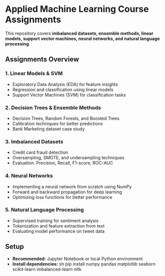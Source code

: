 # Applied Machine Learning Course Assignments

This repository covers **imbalanced datasets, ensemble methods, linear models, support vector machines, neural networks, and natural language processing**.

## Assignments Overview

### 1. Linear Models & SVM
- Exploratory Data Analysis (EDA) for feature insights
- Regression and classification using linear models
- Support Vector Machines (SVM) for classification tasks

### 2. Decision Trees & Ensemble Methods
- Decision Trees, Random Forests, and Boosted Trees
- Calibration techniques for better predictions
- Bank Marketing dataset case study

### 3. Imbalanced Datasets
- Credit card fraud detection
- Oversampling, SMOTE, and undersampling techniques
- Evaluation: Precision, Recall, F1-score, ROC-AUC

### 4. Neural Networks
- Implementing a neural network from scratch using NumPy
- Forward and backward propagation for deep learning
- Optimizing loss functions for better performance

### 5. Natural Language Processing
- Supervised training for sentiment analysis
- Tokenization and feature extraction from text
- Evaluating model performance on tweet data

## Setup 
- **Recommended:** Jupyter Notebook or local Python environment
- **Install dependencies:**
sh
pip install numpy pandas matplotlib seaborn scikit-learn imbalanced-learn nltk
